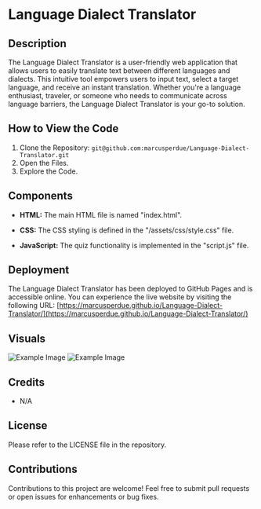 # Language Dialect Translator

## Description
The Language Dialect Translator is a user-friendly web application that allows users to easily translate text between different languages and dialects. This intuitive tool empowers users to input text, select a target language, and receive an instant translation. Whether you're a language enthusiast, traveler, or someone who needs to communicate across language barriers, the Language Dialect Translator is your go-to solution.


## How to View the Code

1. Clone the Repository:  `git@github.com:marcusperdue/Language-Dialect-Translator.git`
2. Open the Files.
3. Explore the Code.

## Components

- **HTML:** The main HTML file is named "index.html".

- **CSS:** The CSS styling is defined in the "/assets/css/style.css" file.

- **JavaScript:** The quiz functionality is implemented in the "script.js" file.

## Deployment

The Language Dialect Translator has been deployed to GitHub Pages and is accessible online. You can experience the live website by visiting the following URL: [https://marcusperdue.github.io/Language-Dialect-Translator/](https://marcusperdue.github.io/Language-Dialect-Translator/)

## Visuals

![Example Image](/assets/photos/eng.png)
![Example Image](/assets/photos/span.png)


## Credits

- N/A

## License

Please refer to the LICENSE file in the repository.

## Contributions

Contributions to this project are welcome! Feel free to submit pull requests or open issues for enhancements or bug fixes.

